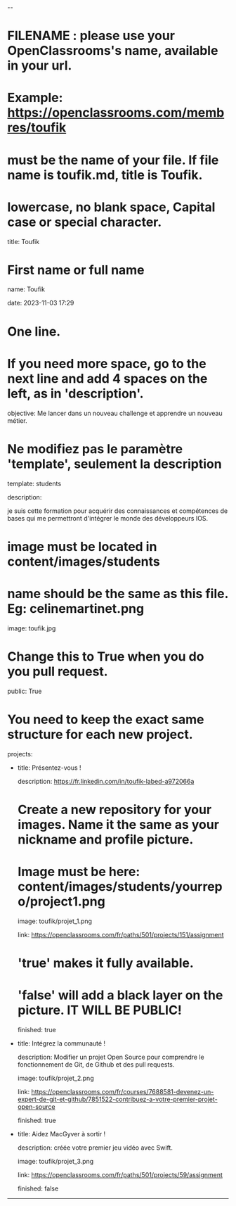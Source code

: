 --

# FILENAME : please use your OpenClassrooms's name, available in your url.
# Example: https://openclassrooms.com/membres/toufik
# must be the name of your file. If file name is toufik.md, title is Toufik.
# lowercase, no blank space, Capital case or special character.

title: Toufik
# First name or full name

name: Toufik

date: 2023-11-03 17:29

 

# One line.

# If you need more space, go to the next line and add 4 spaces on the left, as in 'description'.

objective: Me lancer dans un nouveau challenge et apprendre un nouveau métier.

 

# Ne modifiez pas le paramètre 'template', seulement la description

template: students

description:

je suis cette formation pour acquérir des connaissances et compétences de bases qui me permettront d'intégrer le monde des développeurs IOS.

 

# image must be located in content/images/students

# name should be the same as this file. Eg: celinemartinet.png

image: toufik.jpg

 

# Change this to True when you do you pull request.

public: True

 

# You need to keep the exact same structure for each new project.

projects:

  - title: Présentez-vous !

    description: https://fr.linkedin.com/in/toufik-labed-a972066a


    # Create a new repository for your images. Name it the same as your nickname and profile picture.

    # Image must be here: content/images/students/yourrepo/project1.png

    image: toufik/projet_1.png

    link: https://openclassrooms.com/fr/paths/501/projects/151/assignment

    # 'true' makes it fully available.

    # 'false' will add a black layer on the picture. IT WILL BE PUBLIC!

    finished: true

  - title: Intégrez la communauté !

    description: Modifier un projet Open Source pour comprendre le fonctionnement de Git, de Github et des pull requests. 

    image: toufik/projet_2.png

    link: https://openclassrooms.com/fr/courses/7688581-devenez-un-expert-de-git-et-github/7851522-contribuez-a-votre-premier-projet-open-source

    finished: true

  - title: Aidez MacGyver à sortir !

    description:  créée votre premier jeu vidéo avec Swift.

    image: toufik/projet_3.png

    link: https://openclassrooms.com/fr/paths/501/projects/59/assignment

    finished: false

---

